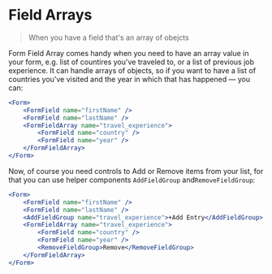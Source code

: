 # Field Arrays

> When you have a field that's an array of obejcts

Form Field Array comes handy when you need to have an array value in your form, e.g. list of countires you've traveled to, or a list of previous job experience. It can handle arrays of objects, so if you want to have a list of countries you've visited and the year in which that has happened — you can:

```jsx
<Form>
    <FormField name="firstName" />
    <FormField name="lastName" />
    <FormFieldArray name="travel_experience">
        <FormField name="country" />
        <FormField name="year" />
    </FormFieldArray>
</Form>
```

Now, of course you need controls to Add or Remove items from your list, for that you can use helper components `AddFieldGroup` and`RemoveFieldGroup`:

```jsx
<Form>
    <FormField name="firstName" />
    <FormField name="lastName" />
    <AddFieldGroup name="travel_experience">+Add Entry</AddFieldGroup>
    <FormFieldArray name="travel_experience">
        <FormField name="country" />
        <FormField name="year" />
        <RemoveFieldGroup>Remove</RemoveFieldGroup>
    </FormFieldArray>
</Form>
```

